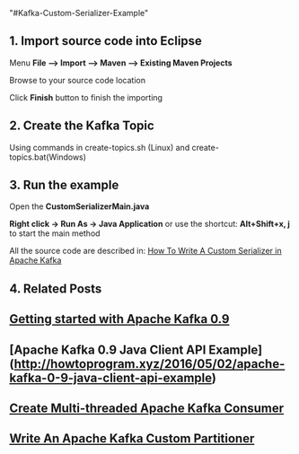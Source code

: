 "#Kafka-Custom-Serializer-Example" 


## 1. Import source code into Eclipse

Menu **File –> Import –> Maven –> Existing Maven Projects**

Browse to your source code location

Click **Finish** button to finish the importing

## 2. Create the Kafka Topic

Using commands in create-topics.sh (Linux) and create-topics.bat(Windows)

## 3. Run the example


Open the **CustomSerializerMain.java** 

**Right click -> Run As -> Java Application** or use the shortcut: **Alt+Shift+x, j** to start the main method

All the source code are described in: [How To Write A Custom Serializer in Apache Kafka](http://howtoprogram.xyz/2016/06/06/write-custom-serializer-apache-kafka/)
## 4. Related Posts

## [Getting started with Apache Kafka 0.9](http://howtoprogram.xyz/2016/04/30/getting-started-apache-kafka-0-9)
## [Apache Kafka 0.9 Java Client API Example] (http://howtoprogram.xyz/2016/05/02/apache-kafka-0-9-java-client-api-example)
## [Create Multi-threaded Apache Kafka Consumer](http://howtoprogram.xyz/2016/05/29/create-multi-threaded-apache-kafka-consumer/)
## [Write An Apache Kafka Custom Partitioner](http://howtoprogram.xyz/2016/06/04/write-apache-kafka-custom-partitioner/)
